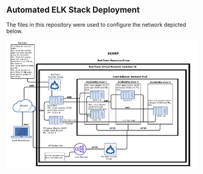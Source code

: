 ## Automated ELK Stack Deployment

The files in this repository were used to configure the network depicted below.

![RedTeam_Net](images/RedTeam_Net.png)